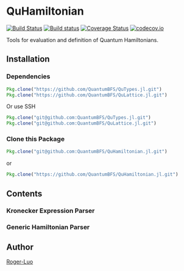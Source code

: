 # QuHamiltonian

[![Build Status](https://travis-ci.org/QuantumBFS/QuHamiltonian.jl.svg?branch=master)](https://travis-ci.org/QuantumBFS/QuHamiltonian.jl)
[![Build status](https://ci.appveyor.com/api/projects/status/x5msuctb0k5yjy7w?svg=true)](https://ci.appveyor.com/project/Roger-luo/quhamiltonian-jl)
[![Coverage Status](https://coveralls.io/repos/QuantumBFS/QuHamiltonian.jl/badge.svg?branch=master&service=github)](https://coveralls.io/github/QuantumBFS/QuHamiltonian.jl?branch=master)
[![codecov.io](http://codecov.io/github/QuantumBFS/QuHamiltonian.jl/coverage.svg?branch=master)](http://codecov.io/github/QuantumBFS/QuHamiltonian.jl?branch=master)

Tools for evaluation and definition of Quantum Hamiltonians.

## Installation

### Dependencies

```julia
Pkg.clone("https://github.com/QuantumBFS/QuTypes.jl.git")
Pkg.clone("https://github.com/QuantumBFS/QuLattice.jl.git")
```

Or use SSH

```julia
Pkg.clone("git@github.com:QuantumBFS/QuTypes.jl.git")
Pkg.clone("git@github.com:QuantumBFS/QuLattice.jl.git")
```

### Clone this Package

```julia
Pkg.clone("git@github.com:QuantumBFS/QuHamiltonian.jl.git")
```

or

```julia
Pkg.clone("https://github.com/QuantumBFS/QuHamiltonian.jl.git")
```

## Contents

### Kronecker Expression Parser

### Generic Hamiltonian Parser 

## Author

[Roger-Luo](https://github.com/Roger-luo/)
